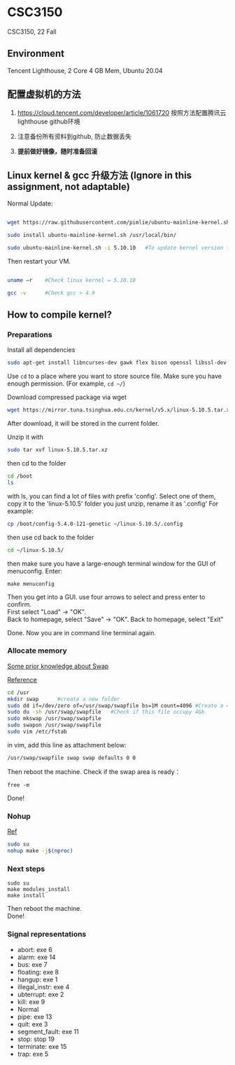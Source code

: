# CSC3150
CSC3150, 22 Fall

## Environment

Tencent Lighthouse, 2 Core 4 GB Mem, Ubuntu 20.04

## 配置虚拟机的方法

1. https://cloud.tencent.com/developer/article/1061720 按照方法配置腾讯云lighthouse github环境

2. 注意备份所有资料到github, 防止数据丢失

3. **提前做好镜像，随时准备回滚**

## Linux kernel & gcc 升级方法 (Ignore in this assignment, not adaptable)

Normal Update:

```bash

wget https://raw.githubusercontent.com/pimlie/ubuntu-mainline-kernel.sh/master/ubuntu-mainline-kernel.sh

sudo install ubuntu-mainline-kernel.sh /usr/local/bin/

sudo ubuntu-mainline-kernel.sh -i 5.10.10   #To update kernel version to 5.10.10

```

Then restart your VM.

```bash

uname –r    #Check linux kernel = 5.10.10

gcc -v      #Check gcc > 4.9

```

## How to compile kernel?

### Preparations

Install all dependencies
```bash
sudo apt-get install libncurses-dev gawk flex bison openssl libssl-dev dkms libelf-dev libudev-dev libpci-dev libiberty-dev autoconf llvm dwarves
```
Use `cd` to a place where you want to store source file. Make sure you have enough permission. (For example, `cd ~/`)

Download compressed package via wget
```bash
wget https://mirror.tuna.tsinghua.edu.cn/kernel/v5.x/linux-5.10.5.tar.xz
```
After download, it will be stored in the current folder.

Unzip it with
```bash
sudo tar xvf linux-5.10.5.tar.xz
```
then cd to the folder
```bash
cd /boot
ls
```
with ls, you can find a lot of files with prefix 'config'. Select one of them, copy it to the 'linux-5.10.5' folder you just unzip, rename it as '.config'
For example:
```bash
cp /boot/config-5.4.0-121-genetic ~/linux-5.10.5/.config
```
then use cd back to the folder 
```bash
cd ~/linux-5.10.5/
```
then make sure you have a large-enough terminal window for the GUI of menuconfig. Enter:
```
make menuconfig
```
Then you get into a GUI. use four arrows to select and press enter to confirm.  
First select "Load" -> "OK".  
Back to homepage, select "Save" -> "OK".
Back to homepage, select "Exit"  

Done. Now you are in command line terminal again.  

### Allocate memory
[Some prior knowledge about Swap](https://www.cnblogs.com/ultranms/p/9254160.html)   

[Reference](https://cloud.tencent.com/developer/article/1704157)

```bash
cd /usr     
mkdir swap      #create a new folder
sudo dd if=/dev/zero of=/usr/swap/swapfile bs=1M count=4096 #Create a 4-GB memory space fo;e
sudo du -sh /usr/swap/swapfile   #Check if this file occupy 4Gb
sudo mkswap /usr/swap/swapfile
sudo swapon /usr/swap/swapfile
sudo vim /etc/fstab
```

in vim, add this line as attachment below:

```
/usr/swap/swapfile swap swap defaults 0 0
```

Then reboot the machine.
Check if the swap area is ready：

```
free -m
```
Done!

### Nohup
[Ref](https://www.runoob.com/linux/linux-comm-nohup.html)

```bash
sudo su
nohup make -j$(nproc)
```

### Next steps

```
sudo su
make modules_install
make install
```
Then reboot the machine.  
Done!


### Signal representations

- abort: exe 6
- alarm: exe 14
- bus: exe 7
- floating: exe 8
- hangup: exe 1
- illegal_instr: exe 4
- ubterrupt: exe 2
- kill: exe 9
- Normal
- pipe: exe 13
- quit: exe 3
- segment_fault: exe 11
- stop: stop 19
- terminate: exe 15
- trap: exe 5


